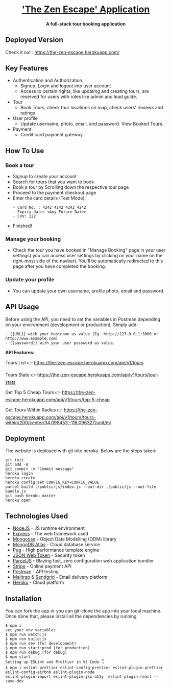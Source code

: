 <h1 align="center"><a href="https://the-zen-escape.herokuapp.com/">'The Zen Escape' Application</a></h1>
<h4 align="center"> A full-stack tour booking application</h4>

## Deployed Version
Check it out : https://the-zen-escape.herokuapp.com/

## Key Features

* Authentication and Authorization
  - Signup, Login and logout into user account
  - Access to certain rights, like updating and creating tours, are reserved for users with roles like admin and lead guide.
* Tour
  - Book Tours, check tour locations on map, check users' reviews and ratings
* User profile
  - Update username, photo, email, and password. View Booked Tours.
* Payment
  - Credit card payment gateway

## How To Use

### Book a tour
* Signup to create your account
* Search for tours that you want to book
* Book a tour by Scrolling down the respective tour page
* Proceed to the payment checkout page
* Enter the card details (Test Mode):
  ```
  - Card No. : 4242 4242 4242 4242
  - Expiry date: <Any Future Date>
  - CVV: 222
  ```
* Finished!

### Manage your booking

* Check the tour you have booked in "Manage Booking" page in your user settings( you can access user settings by clicking on your name on the right-most side of the navbar). You'll be automatically redirected to this page after you have completed the booking.

### Update your profile

* You can update your own username, profile photo, email and password.

## API Usage
Before using the API, you need to set the variables in Postman depending on your environment (development or production). Simply add: 
  ```
  - {{URL}} with your hostname as value (Eg. http://127.0.0.1:3000 or http://www.example.com)
  - {{password}} with your user password as value.
  ```
<b> API Features: </b>

Tours List 👉 https://the-zen-escape.herokuapp.com/api/v1/tours

Tours State 👉 https://the-zen-escape.herokuapp.com/api/v1/tours/tour-stats

Get Top 5 Cheap Tours 👉 https://the-zen-escape.herokuapp.com/api/v1/tours/top-5-cheap

Get Tours Within Radius 👉 https://the-zen-escape.herokuapp.com/api/v1/tours/tours-within/200/center/34.098453,-118.096327/unit/mi

## Deployment
The website is deployed with git into heroku. Below are the steps taken:
```
git init
git add -A
git commit -m "Commit message"
heroku login
heroku create
heroku config:set CONFIG_KEY=CONFIG_VALUE
parcel build ./public/js/index.js --out-dir ./public/js --out-file bundle.js
git push heroku master
heroku open
```


## Technologies Used

* [NodeJS](https://nodejs.org/en/) - JS runtime environment
* [Express](http://expressjs.com/) - The web framework used
* [Mongoose](https://mongoosejs.com/) - Object Data Modelling (ODM) library
* [MongoDB Atlas](https://www.mongodb.com/cloud/atlas) - Cloud database service
* [Pug](https://pugjs.org/api/getting-started.html) - High performance template engine
* [JSON Web Token](https://jwt.io/) - Security token
* [ParcelJS](https://parceljs.org/) - Blazing fast, zero configuration web application bundler
* [Stripe](https://stripe.com/) - Online payment API
* [Postman](https://www.getpostman.com/) - API testing
* [Mailtrap](https://mailtrap.io/) & [Sendgrid](https://sendgrid.com/) - Email delivery platform
* [Heroku](https://www.heroku.com/) - Cloud platform

## Installation
You can fork the app or you can git-clone the app into your local machine. Once done that, please install all the
dependencies by running
```
$ npm i
set your env variables
$ npm run watch:js
$ npm run build:js
$ npm run dev (for development)
$ npm run start:prod (for production)
$ npm run debug (for debug)
$ npm start
Setting up ESLint and Prettier in VS Code 👇
$ npm i eslint prettier eslint-config-prettier eslint-plugin-prettier eslint-config-airbnb eslint-plugin-node
eslint-plugin-import eslint-plugin-jsx-a11y  eslint-plugin-react --save-dev
```

